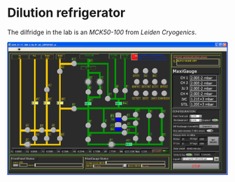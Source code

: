 # Dilution refrigerator

The dilfridge in the lab is an _MCK50-100_ from _Leiden Cryogenics_.

![The Labview program that emulates the front panel on the dilution fridge](Figures/LeidenPanel.png)